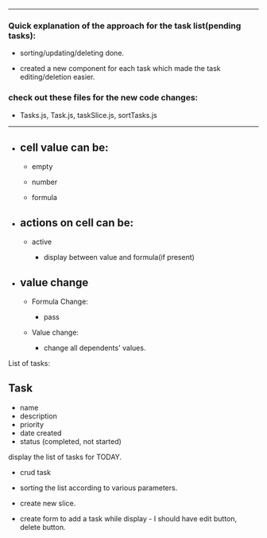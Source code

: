 _______________________________________________________________________________________________________________
### Quick explanation of the approach for the task list(pending tasks):

- sorting/updating/deleting done.

- created a new component for each task which made the task editing/deletion easier.

### check out these files for the new code changes:
- Tasks.js, Task.js, taskSlice.js, sortTasks.js


_______________________________________________________________________________________________________________




- ## cell value can be:

  - empty

  - number

  - formula

- ## actions on cell can be:

  - active

    - display between value and formula(if present)

- ## value change

  - Formula Change:

    - pass

  - Value change:

    - change all dependents' values.

List of tasks:

## Task

- name
- description
- priority
- date created
- status (completed, not started)

display the list of tasks for TODAY.

- crud task
- sorting the list according to various parameters.

- create new slice.
- create form to add a task
  while display - I should have edit button, delete button.
